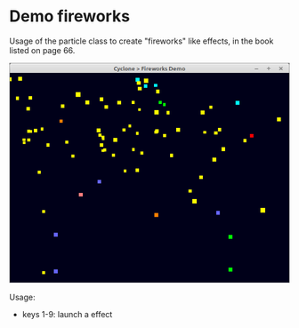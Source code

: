 # Demo fireworks

Usage of the particle class to create "fireworks" like effects, in the book listed on page 66.

![](preview.png)

Usage:
- keys 1-9: launch a effect

